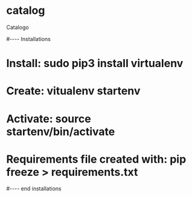 # catalog
Catalogo


#---- Installations
# Install: sudo pip3 install virtualenv
# Create: vitualenv startenv 
# Activate: source startenv/bin/activate
# Requirements file created with: pip freeze > requirements.txt
#---- end installations